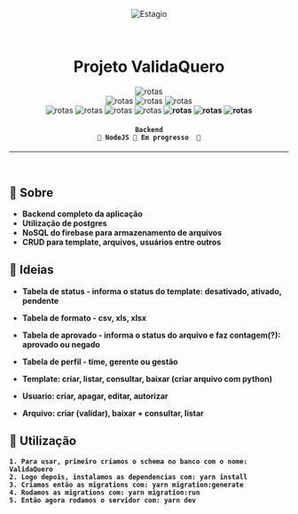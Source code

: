 <div align="center" id="top"> 
  <img src="https://firebasestorage.googleapis.com/v0/b/vxfontes.appspot.com/o/pics%20projects%2Fvalidaquero%2FvalidaQuero.png?alt=media&token=a22a195b-e266-4eb5-b30c-5db30954c5a3" alt="Estagio" />

  &#xa0;
</div>

<h1 align="center">
	Projeto ValidaQuero
</h1>

<p align="center">
  <img alt="rotas" src="https://img.shields.io/badge/inicializar_projeto-finalizado-green"><br>
  <img alt="rotas" src="https://img.shields.io/badge/criar_template-pendente-red">
  <img alt="rotas" src="https://img.shields.io/badge/excluir_template-pendente-red">
  <img alt="rotas" src="https://img.shields.io/badge/consultar_template-pendente-red"><br>
  <img alt="rotas" src="https://img.shields.io/badge/criar_usuario-pendente-red">
  <img alt="rotas" src="https://img.shields.io/badge/excluir_usuario-pendente-red">
  <img alt="rotas" src="https://img.shields.io/badge/consultar_usuario-pendente-red">
  <img alt="rotas" src="https://img.shields.io/badge/mudar_permissão_usuario-pendente-red"><b>
  <img alt="rotas" src="https://img.shields.io/badge/criar_arquivo-pendente-red">
  <img alt="rotas" src="https://img.shields.io/badge/consultar_arquivo-pendente-red">
  <img alt="rotas" src="https://img.shields.io/badge/lista_de_arquivos-pendente-red">
</p>

<!-- Status -->

<h4 align="center"> 
	
	Backend
	🚧 NodeJS 🚀 Em progresso  🚧
</h4> 

<hr>

<br>

## :dart: Sobre ##

- Backend completo da aplicação
- Utilização de postgres
- NoSQL do firebase para armazenamento de arquivos
- CRUD para template, arquivos, usuários entre outros

## 💫 Ideias ##
- Tabela de status - informa o status do template: desativado, ativado, pendente
- Tabela de formato - csv, xls, xlsx
- Tabela de aprovado - informa o status do arquivo e faz contagem(?): aprovado ou negado
- Tabela de perfil - time, gerente ou gestão

- Template: criar, listar, consultar, baixar (criar arquivo com python)
- Usuario: criar, apagar, editar, autorizar
- Arquivo: criar (validar), baixar + consultar, listar

## :rocket: Utilização ##
```
1. Para usar, primeiro criamos o schema no banco com o nome: ValidaQuero
2. Logo depois, instalamos as dependencias com: yarn install
3. Criamos então as migrations com: yarn migration:generate 
4. Rodamos as migrations com: yarn migration:run 
5. Então agora rodamos o servidor com: yarn dev
```
